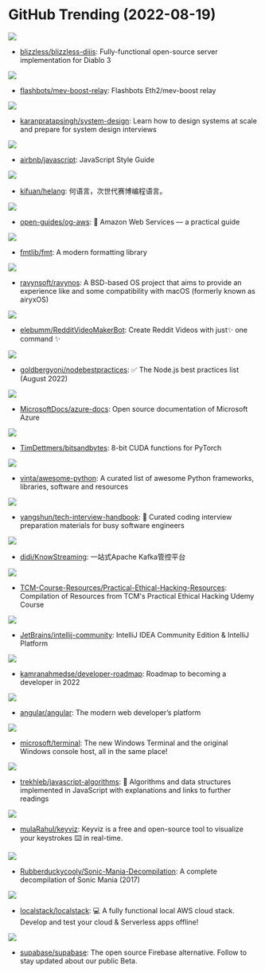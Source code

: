 # GitHub Trending (2022-08-19)

![](https://img.shields.io/badge/C%23-New%2027-green?style=flat-square&logo=appveyor)
- [blizzless/blizzless-diiis](https://github.com/blizzless/blizzless-diiis): Fully-functional open-source server implementation for Diablo 3

![](https://img.shields.io/badge/Go-New%2027-green?style=flat-square&logo=appveyor)
- [flashbots/mev-boost-relay](https://github.com/flashbots/mev-boost-relay): Flashbots Eth2/mev-boost relay

![](https://img.shields.io/badge/none-New%201-green?style=flat-square&logo=appveyor)
- [karanpratapsingh/system-design](https://github.com/karanpratapsingh/system-design): Learn how to design systems at scale and prepare for system design interviews

![](https://img.shields.io/badge/JavaScript-New%2058-green?style=flat-square&logo=appveyor)
- [airbnb/javascript](https://github.com/airbnb/javascript): JavaScript Style Guide

![](https://img.shields.io/badge/Python-New%20393-green?style=flat-square&logo=appveyor)
- [kifuan/helang](https://github.com/kifuan/helang): 何语言，次世代赛博编程语言。

![](https://img.shields.io/badge/Shell-New%20229-green?style=flat-square&logo=appveyor)
- [open-guides/og-aws](https://github.com/open-guides/og-aws): 📙 Amazon Web Services — a practical guide

![](https://img.shields.io/badge/C%2B%2B-New%2022-green?style=flat-square&logo=appveyor)
- [fmtlib/fmt](https://github.com/fmtlib/fmt): A modern formatting library

![](https://img.shields.io/badge/C-New%20244-green?style=flat-square&logo=appveyor)
- [ravynsoft/ravynos](https://github.com/ravynsoft/ravynos): A BSD-based OS project that aims to provide an experience like and some compatibility with macOS (formerly known as airyxOS)

![](https://img.shields.io/badge/Python-New%2026-green?style=flat-square&logo=appveyor)
- [elebumm/RedditVideoMakerBot](https://github.com/elebumm/RedditVideoMakerBot): Create Reddit Videos with just✨ one command ✨

![](https://img.shields.io/badge/JavaScript-New%20190-green?style=flat-square&logo=appveyor)
- [goldbergyoni/nodebestpractices](https://github.com/goldbergyoni/nodebestpractices): ✅ The Node.js best practices list (August 2022)

![](https://img.shields.io/badge/PowerShell-New%2039-green?style=flat-square&logo=appveyor)
- [MicrosoftDocs/azure-docs](https://github.com/MicrosoftDocs/azure-docs): Open source documentation of Microsoft Azure

![](https://img.shields.io/badge/Python-New%2027-green?style=flat-square&logo=appveyor)
- [TimDettmers/bitsandbytes](https://github.com/TimDettmers/bitsandbytes): 8-bit CUDA functions for PyTorch

![](https://img.shields.io/badge/Python-New%20286-green?style=flat-square&logo=appveyor)
- [vinta/awesome-python](https://github.com/vinta/awesome-python): A curated list of awesome Python frameworks, libraries, software and resources

![](https://img.shields.io/badge/JavaScript-New%20194-green?style=flat-square&logo=appveyor)
- [yangshun/tech-interview-handbook](https://github.com/yangshun/tech-interview-handbook): 💯 Curated coding interview preparation materials for busy software engineers

![](https://img.shields.io/badge/Java-New%2059-green?style=flat-square&logo=appveyor)
- [didi/KnowStreaming](https://github.com/didi/KnowStreaming): 一站式Apache Kafka管控平台

![](https://img.shields.io/badge/Python-New%2031-green?style=flat-square&logo=appveyor)
- [TCM-Course-Resources/Practical-Ethical-Hacking-Resources](https://github.com/TCM-Course-Resources/Practical-Ethical-Hacking-Resources): Compilation of Resources from TCM's Practical Ethical Hacking Udemy Course

![](https://img.shields.io/badge/none-New%207-green?style=flat-square&logo=appveyor)
- [JetBrains/intellij-community](https://github.com/JetBrains/intellij-community): IntelliJ IDEA Community Edition & IntelliJ Platform

![](https://img.shields.io/badge/TypeScript-New%20200-green?style=flat-square&logo=appveyor)
- [kamranahmedse/developer-roadmap](https://github.com/kamranahmedse/developer-roadmap): Roadmap to becoming a developer in 2022

![](https://img.shields.io/badge/TypeScript-New%2025-green?style=flat-square&logo=appveyor)
- [angular/angular](https://github.com/angular/angular): The modern web developer’s platform

![](https://img.shields.io/badge/C%2B%2B-New%2031-green?style=flat-square&logo=appveyor)
- [microsoft/terminal](https://github.com/microsoft/terminal): The new Windows Terminal and the original Windows console host, all in the same place!

![](https://img.shields.io/badge/JavaScript-New%20331-green?style=flat-square&logo=appveyor)
- [trekhleb/javascript-algorithms](https://github.com/trekhleb/javascript-algorithms): 📝 Algorithms and data structures implemented in JavaScript with explanations and links to further readings

![](https://img.shields.io/badge/Dart-New%2082-green?style=flat-square&logo=appveyor)
- [mulaRahul/keyviz](https://github.com/mulaRahul/keyviz): Keyviz is a free and open-source tool to visualize your keystrokes ⌨️ in real-time.

![](https://img.shields.io/badge/C-New%2035-green?style=flat-square&logo=appveyor)
- [Rubberduckycooly/Sonic-Mania-Decompilation](https://github.com/Rubberduckycooly/Sonic-Mania-Decompilation): A complete decompilation of Sonic Mania (2017)

![](https://img.shields.io/badge/Python-New%2031-green?style=flat-square&logo=appveyor)
- [localstack/localstack](https://github.com/localstack/localstack): 💻 A fully functional local AWS cloud stack. Develop and test your cloud & Serverless apps offline!

![](https://img.shields.io/badge/TypeScript-New%20110-green?style=flat-square&logo=appveyor)
- [supabase/supabase](https://github.com/supabase/supabase): The open source Firebase alternative. Follow to stay updated about our public Beta.

